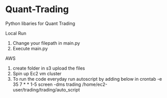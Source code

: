 # Quant-Trading
Python libaries for Quant Trading

Local Run
1. Change your filepath in main.py
2. Execute main.py

AWS
1. create folder in s3 upload the files
2. Spin up Ec2 vm cluster
3. To run the code everyday run autoscript by adding below in crontab -e
35 7 * * 1-5 screen -dms trading /home/ec2-user/trading/trading/auto_script 


